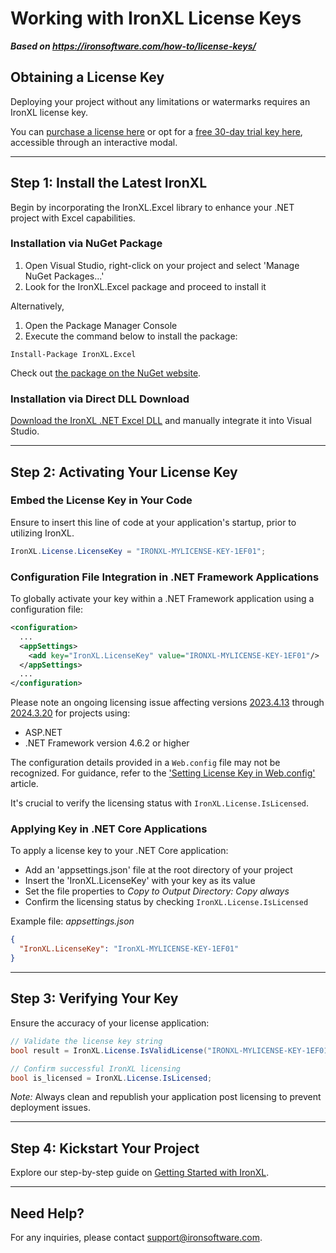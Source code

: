 # Working with IronXL License Keys

***Based on <https://ironsoftware.com/how-to/license-keys/>***


## Obtaining a License Key

Deploying your project without any limitations or watermarks requires an IronXL license key.

You can [purchase a license here](https://ironsoftware.com/csharp/excel/licensing/) or opt for a [free 30-day trial key here](https://ironsoftware.com/#trial-license), accessible through an interactive modal.

---

## Step 1: Install the Latest IronXL

Begin by incorporating the IronXL.Excel library to enhance your .NET project with Excel capabilities.

### Installation via NuGet Package

1. Open Visual Studio, right-click on your project and select 'Manage NuGet Packages...'
2. Look for the IronXL.Excel package and proceed to install it

Alternatively,

1. Open the Package Manager Console
2. Execute the command below to install the package:

```shell
Install-Package IronXL.Excel
```

Check out [the package on the NuGet website](https://www.nuget.org/packages/IronXL.Excel/).

### Installation via Direct DLL Download

[Download the IronXL .NET Excel DLL](https://ironsoftware.com/csharp/excel/packages/IronXL.zip) and manually integrate it into Visual Studio.

---

## Step 2: Activating Your License Key

### Embed the License Key in Your Code

Ensure to insert this line of code at your application's startup, prior to utilizing IronXL.

```cs
IronXL.License.LicenseKey = "IRONXL-MYLICENSE-KEY-1EF01";
```

### Configuration File Integration in .NET Framework Applications

To globally activate your key within a .NET Framework application using a configuration file:

```xml
<configuration>
  ...
  <appSettings>
    <add key="IronXL.LicenseKey" value="IRONXL-MYLICENSE-KEY-1EF01"/>
  </appSettings>
  ...
</configuration>
```

Please note an ongoing licensing issue affecting versions [2023.4.13](https://www.nuget.org/packages/IronXL.Excel/2023.4.13) through [2024.3.20](https://www.nuget.org/packages/IronXL.Excel/2024.3.20) for projects using:
- ASP.NET
- .NET Framework version 4.6.2 or higher

The configuration details provided in a `Web.config` file may not be recognized. For guidance, refer to the ['Setting License Key in Web.config'](https://ironsoftware.com/csharp/excel/troubleshooting/license-key-web.config/) article.

It's crucial to verify the licensing status with `IronXL.License.IsLicensed`.

### Applying Key in .NET Core Applications

To apply a license key to your .NET Core application:

* Add an 'appsettings.json' file at the root directory of your project
* Insert the 'IronXL.LicenseKey' with your key as its value
* Set the file properties to *Copy to Output Directory: Copy always*
* Confirm the licensing status by checking `IronXL.License.IsLicensed`

Example file: *appsettings.json*
```json
{
  "IronXL.LicenseKey": "IronXL-MYLICENSE-KEY-1EF01"
}
```

---

## Step 3: Verifying Your Key

Ensure the accuracy of your license application:
```cs
// Validate the license key string
bool result = IronXL.License.IsValidLicense("IRONXL-MYLICENSE-KEY-1EF01");

// Confirm successful IronXL licensing
bool is_licensed = IronXL.License.IsLicensed;
```

*Note:* Always clean and republish your application post licensing to prevent deployment issues.

---

## Step 4: Kickstart Your Project

Explore our step-by-step guide on [Getting Started with IronXL](https://ironsoftware.com/csharp/excel/docs/).

---

## Need Help?

For any inquiries, please contact [support@ironsoftware.com](mailto:support@ironsoftware.com).